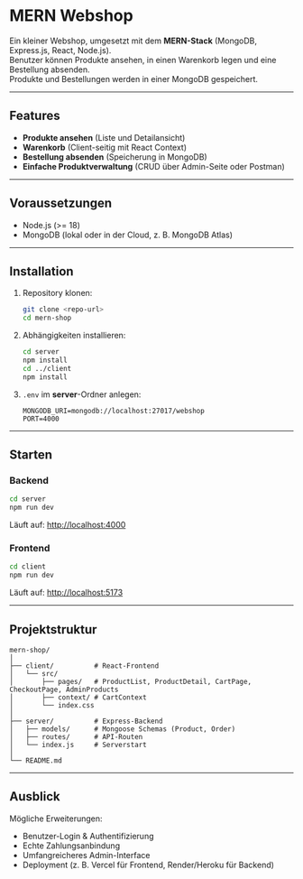 # MERN Webshop

Ein kleiner Webshop, umgesetzt mit dem **MERN-Stack** (MongoDB, Express.js, React, Node.js).  
Benutzer können Produkte ansehen, in einen Warenkorb legen und eine Bestellung absenden.  
Produkte und Bestellungen werden in einer MongoDB gespeichert.

---

## Features
- **Produkte ansehen** (Liste und Detailansicht)
- **Warenkorb** (Client-seitig mit React Context)
- **Bestellung absenden** (Speicherung in MongoDB)
- **Einfache Produktverwaltung** (CRUD über Admin-Seite oder Postman)

---

## Voraussetzungen
- Node.js (>= 18)
- MongoDB (lokal oder in der Cloud, z. B. MongoDB Atlas)

---

## Installation

1. Repository klonen:
   ```bash
   git clone <repo-url>
   cd mern-shop
   ```

2. Abhängigkeiten installieren:
   ```bash
   cd server
   npm install
   cd ../client
   npm install
   ```

3. `.env` im **server**-Ordner anlegen:
   ```env
   MONGODB_URI=mongodb://localhost:27017/webshop
   PORT=4000
   ```

---

## Starten

### Backend
```bash
cd server
npm run dev
```
Läuft auf: [http://localhost:4000](http://localhost:4000)

### Frontend
```bash
cd client
npm run dev
```
Läuft auf: [http://localhost:5173](http://localhost:5173)

---

## Projektstruktur
```
mern-shop/
│
├── client/          # React-Frontend
│   └── src/
│       ├── pages/   # ProductList, ProductDetail, CartPage, CheckoutPage, AdminProducts
│       ├── context/ # CartContext
│       └── index.css
│
├── server/          # Express-Backend
│   ├── models/      # Mongoose Schemas (Product, Order)
│   ├── routes/      # API-Routen
│   └── index.js     # Serverstart
│
└── README.md
```

---

## Ausblick
Mögliche Erweiterungen:
- Benutzer-Login & Authentifizierung
- Echte Zahlungsanbindung
- Umfangreicheres Admin-Interface
- Deployment (z. B. Vercel für Frontend, Render/Heroku für Backend)
